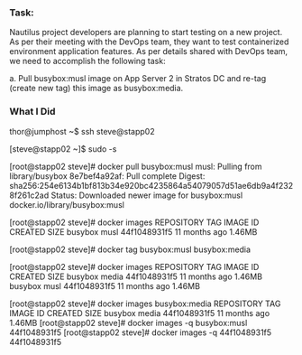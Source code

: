 ### Task:

Nautilus project developers are planning to start testing on a new project. As per their meeting with the DevOps team, they want to test containerized environment application features. As per details shared with DevOps team, we need to accomplish the following task:

a. Pull busybox:musl image on App Server 2 in Stratos DC and re-tag (create new tag) this image as busybox:media.



### What I Did

thor@jumphost ~$ ssh steve@stapp02

[steve@stapp02 ~]$ sudo -s

[root@stapp02 steve]# docker pull busybox:musl
musl: Pulling from library/busybox
8e7bef4a92af: Pull complete 
Digest: sha256:254e6134b1bf813b34e920bc4235864a54079057d51ae6db9a4f2328f261c2ad
Status: Downloaded newer image for busybox:musl
docker.io/library/busybox:musl

[root@stapp02 steve]# docker images
REPOSITORY   TAG       IMAGE ID       CREATED         SIZE
busybox      musl      44f1048931f5   11 months ago   1.46MB

[root@stapp02 steve]# docker tag busybox:musl busybox:media

[root@stapp02 steve]# docker images
REPOSITORY   TAG       IMAGE ID       CREATED         SIZE
busybox      media     44f1048931f5   11 months ago   1.46MB
busybox      musl      44f1048931f5   11 months ago   1.46MB

[root@stapp02 steve]# docker images busybox:media
REPOSITORY   TAG       IMAGE ID       CREATED         SIZE
busybox      media     44f1048931f5   11 months ago   1.46MB
[root@stapp02 steve]# docker images -q busybox:musl
44f1048931f5
[root@stapp02 steve]# docker images -q
44f1048931f5
44f1048931f5
